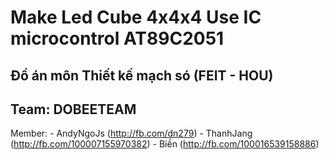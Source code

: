# Make Led Cube 4x4x4 Use IC microcontrol AT89C2051 

## Đồ án môn Thiết kế mạch só (FEIT - HOU)

## Team: DOBEETEAM

Member: - AndyNgoJs (http://fb.com/dn279)
        - ThanhJang (http://fb.com/100007155970382)
        - Biền (http://fb.com/100016539158886)


